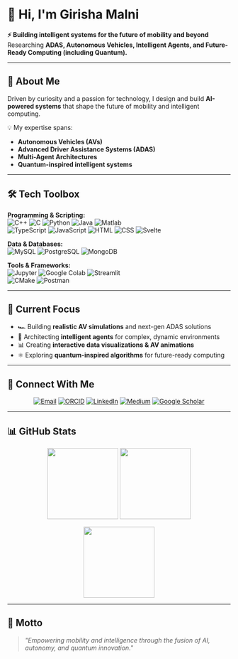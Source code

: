 # 👋 Hi, I'm Girisha Malni  

**⚡ Building intelligent systems for the future of mobility and beyond**  
Researching **ADAS, Autonomous Vehicles, Intelligent Agents, and Future-Ready Computing (including Quantum).**

---

## 🚗 About Me  

Driven by curiosity and a passion for technology, I design and build **AI-powered systems** that shape the future of mobility and intelligent computing.  

💡 My expertise spans:  
- **Autonomous Vehicles (AVs)**  
- **Advanced Driver Assistance Systems (ADAS)**  
- **Multi-Agent Architectures**  
- **Quantum-inspired intelligent systems**  

---

## 🛠️ Tech Toolbox  

**Programming & Scripting:**  
![C++](https://img.shields.io/badge/C++-00599C?style=flat-square&logo=cplusplus&logoColor=white) 
![C](https://img.shields.io/badge/C-00599C?style=flat-square&logo=c&logoColor=white) 
![Python](https://img.shields.io/badge/Python-3776AB?style=flat-square&logo=python&logoColor=white) 
![Java](https://img.shields.io/badge/Java-007396?style=flat-square&logo=java&logoColor=white) 
![Matlab](https://img.shields.io/badge/Matlab-0076A8?style=flat-square&logo=mathworks&logoColor=white)  
![TypeScript](https://img.shields.io/badge/TypeScript-3178C6?style=flat-square&logo=typescript&logoColor=white) 
![JavaScript](https://img.shields.io/badge/JavaScript-F7DF1E?style=flat-square&logo=javascript&logoColor=black) 
![HTML](https://img.shields.io/badge/HTML5-E34F26?style=flat-square&logo=html5&logoColor=white) 
![CSS](https://img.shields.io/badge/CSS3-1572B6?style=flat-square&logo=css3&logoColor=white) 
![Svelte](https://img.shields.io/badge/Svelte-FF3E00?style=flat-square&logo=svelte&logoColor=white)  

**Data & Databases:**  
![MySQL](https://img.shields.io/badge/MySQL-4479A1?style=flat-square&logo=mysql&logoColor=white) 
![PostgreSQL](https://img.shields.io/badge/PostgreSQL-4169E1?style=flat-square&logo=postgresql&logoColor=white) 
![MongoDB](https://img.shields.io/badge/MongoDB-47A248?style=flat-square&logo=mongodb&logoColor=white)  

**Tools & Frameworks:**  
![Jupyter](https://img.shields.io/badge/Jupyter-F37626?style=flat-square&logo=jupyter&logoColor=white) 
![Google Colab](https://img.shields.io/badge/Colab-F9AB00?style=flat-square&logo=googlecolab&logoColor=white) 
![Streamlit](https://img.shields.io/badge/Streamlit-FF4B4B?style=flat-square&logo=streamlit&logoColor=white)  
![CMake](https://img.shields.io/badge/CMake-064F8C?style=flat-square&logo=cmake&logoColor=white) 
![Postman](https://img.shields.io/badge/Postman-FF6C37?style=flat-square&logo=postman&logoColor=white)  

---

## 🚀 Current Focus  

- 🏎️ Building **realistic AV simulations** and next-gen ADAS solutions  
- 🤖 Architecting **intelligent agents** for complex, dynamic environments  
- 📊 Creating **interactive data visualizations & AV animations**  
- ⚛️ Exploring **quantum-inspired algorithms** for future-ready computing  

---

## 🤝 Connect With Me  

<p align="center">
  <a href="mailto:girishamalnin@gmail.com"><img src="https://img.shields.io/badge/Email-D14836?style=for-the-badge&logo=gmail&logoColor=white" alt="Email"></a>
  <a href="https://orcid.org/0009-0001-5165-6320"><img src="https://img.shields.io/badge/ORCID-A6CE39?style=for-the-badge&logo=orcid&logoColor=white" alt="ORCID"></a>
  <a href="https://www.linkedin.com/in/girisha-malni-n-7b5978283"><img src="https://img.shields.io/badge/LinkedIn-0A66C2?style=for-the-badge&logo=linkedin&logoColor=white" alt="LinkedIn"></a>
  <a href="https://medium.com/@23csec07.ngirishamalni"><img src="https://img.shields.io/badge/Medium-000000?style=for-the-badge&logo=medium&logoColor=white" alt="Medium"></a>
  <a href="https://scholar.google.com/citations?hl=en&user=vanHO9IAAAAJ"><img src="https://img.shields.io/badge/Google_Scholar-4285F4?style=for-the-badge&logo=googlescholar&logoColor=white" alt="Google Scholar"></a>
</p>  

---

## 📊 GitHub Stats  

<p align="center">
  <img src="https://github-readme-stats.vercel.app/api?username=YOUR_GITHUB_USERNAME&show_icons=true&theme=tokyonight&hide_border=true" height="160"/>
  <img src="https://github-readme-stats.vercel.app/api/top-langs/?username=YOUR_GITHUB_USERNAME&layout=compact&theme=tokyonight&hide_border=true" height="160"/>
</p>  

<p align="center">
  <img src="https://github-readme-streak-stats.herokuapp.com/?user=YOUR_GITHUB_USERNAME&theme=tokyonight&hide_border=true" height="160"/>
</p>  

---

## 🌌 Motto  

> *"Empowering mobility and intelligence through the fusion of AI, autonomy, and quantum innovation."*  
